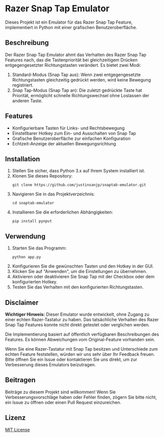 # Razer Snap Tap Emulator

Dieses Projekt ist ein Emulator für das Razer Snap Tap Feature, implementiert in Python mit einer grafischen Benutzeroberfläche.

## Beschreibung

Der Razer Snap Tap Emulator ahmt das Verhalten des Razer Snap Tap Features nach, das die Tastenpriorität bei gleichzeitigem Drücken entgegengesetzter Richtungstasten verändert. Es bietet zwei Modi:

1. Standard-Modus (Snap Tap aus): Wenn zwei entgegengesetzte Richtungstasten gleichzeitig gedrückt werden, wird keine Bewegung registriert.
2. Snap Tap-Modus (Snap Tap an): Die zuletzt gedrückte Taste hat Priorität, ermöglicht schnelle Richtungswechsel ohne Loslassen der anderen Taste.

## Features

- Konfigurierbare Tasten für Links- und Rechtsbewegung
- Einstellbarer Hotkey zum Ein- und Ausschalten von Snap Tap
- Grafische Benutzeroberfläche zur einfachen Konfiguration
- Echtzeit-Anzeige der aktuellen Bewegungsrichtung

## Installation

1. Stellen Sie sicher, dass Python 3.x auf Ihrem System installiert ist.
2. Klonen Sie dieses Repository:
   ```
   git clone https://github.com/justinsanjp/snaptab-emulator.git
   ```
3. Navigieren Sie in das Projektverzeichnis:
   ```
   cd snaptab-emulator
   ```
4. Installieren Sie die erforderlichen Abhängigkeiten:
   ```
   pip install pynput
   ```

## Verwendung

1. Starten Sie das Programm:
   ```
   python app.py
   ```
2. Konfigurieren Sie die gewünschten Tasten und den Hotkey in der GUI.
3. Klicken Sie auf "Anwenden", um die Einstellungen zu übernehmen.
4. Aktivieren oder deaktivieren Sie Snap Tap mit der Checkbox oder dem konfigurierten Hotkey.
5. Testen Sie das Verhalten mit den konfigurierten Richtungstasten.

## Disclaimer

**Wichtiger Hinweis:** Dieser Emulator wurde entwickelt, ohne Zugang zu einer echten Razer-Tastatur zu haben. Das tatsächliche Verhalten des Razer Snap Tap Features konnte nicht direkt getestet oder verglichen werden. 

Die Implementierung basiert auf öffentlich verfügbaren Beschreibungen des Features. Es können Abweichungen vom Original-Feature vorhanden sein.

Wenn Sie eine Razer-Tastatur mit Snap Tap besitzen und Unterschiede zum echten Feature feststellen, würden wir uns sehr über Ihr Feedback freuen. Bitte öffnen Sie ein Issue oder kontaktieren Sie uns direkt, um zur Verbesserung dieses Emulators beizutragen.

## Beitragen

Beiträge zu diesem Projekt sind willkommen! Wenn Sie Verbesserungsvorschläge haben oder Fehler finden, zögern Sie bitte nicht, ein Issue zu öffnen oder einen Pull Request einzureichen.

## Lizenz

[MIT License](LICENSE)
